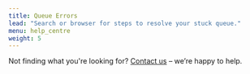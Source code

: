 ```yaml
---
title: Queue Errors
lead: "Search or browser for steps to resolve your stuck queue."
menu: help_centre
weight: 5
---
```


Not finding what you're looking for? [Contact us](/contact-us) – we’re happy to help.